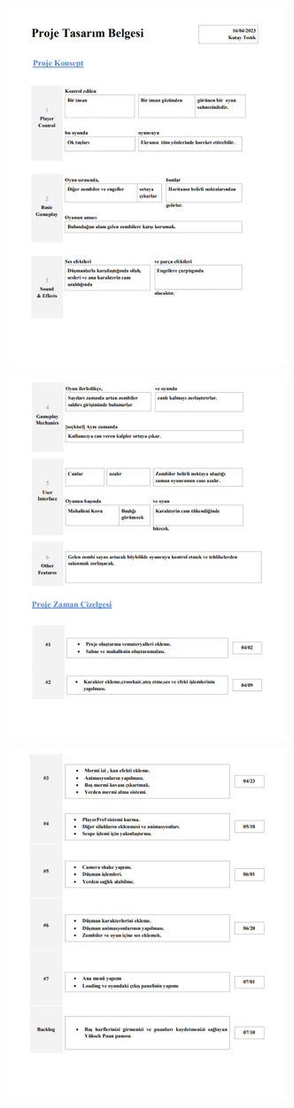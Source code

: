 ![alt text](https://github.com/Iskenderun-Technical-University/donem-projesi-oyunprogramlama/blob/main/Png/1.PNG)

![alt text](https://github.com/Iskenderun-Technical-University/donem-projesi-oyunprogramlama/blob/main/Png/2.PNG)

![alt text](https://github.com/Iskenderun-Technical-University/donem-projesi-oyunprogramlama/blob/main/Png/3.PNG)
